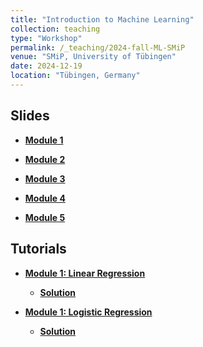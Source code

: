 ```yaml
---
title: "Introduction to Machine Learning"
collection: teaching
type: "Workshop"
permalink: /_teaching/2024-fall-ML-SMiP
venue: "SMiP, University of Tübingen"
date: 2024-12-19
location: "Tübingen, Germany"
---
```


<!-- {% include base_path %} -->

<!-- naive password protection -->
<script>
    const password = "Hastie_Tibshirani";

    document.addEventListener("DOMContentLoaded", function() {
        const userPassword = prompt("Enter password to access this page:");
        if (userPassword !== password) {
            document.body.innerHTML = "<h1>Access Denied</h1>";
        }
    });
</script>



## Slides

- <b><a href='/files/2024-fall-ML-SMiP/module1.pdf'>Module 1</a></b>

- <b><a href='/files/2024-fall-ML-SMiP/module2.pdf'>Module 2</a></b>

- <b><a href='/files/2024-fall-ML-SMiP/module3.pdf'>Module 3</a></b>

- <b><a href='/files/2024-fall-ML-SMiP/module4.pdf'>Module 4</a></b>

- <b><a href='/files/2024-fall-ML-SMiP/module5.pdf'>Module 5</a></b>



## Tutorials

- <b><a href='/files/2024-fall-ML-SMiP/module1-linear_regression.Rmd'>Module 1: Linear Regression</a></b>

  - <b><a href='/files/2024-fall-ML-SMiP/module1-linear_regression-SOLUTION.Rmd'>Solution</a></b>

- <b><a href='/files/2024-fall-ML-SMiP/module1-logistic_regression.Rmd'>Module 1: Logistic Regression</a></b>

  - <b><a href='/files/2024-fall-ML-SMiP/module1-linear_regression-SOLUTION.Rmd'>Solution</a></b>

